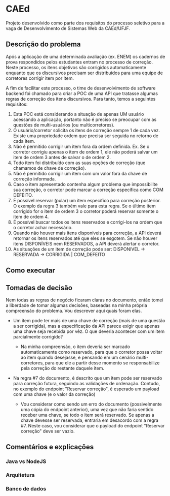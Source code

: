 # CAEd

Projeto desenvolvido como parte dos requisitos do processo seletivo
para a vaga de Desenvolvimento de Sistemas Web da CAEd/UFJF.

## Descrição do problema
Após a aplicação de uma determinada avaliação (ex. ENEM) os cadernos de
prova respondidos pelos estudantes entram no processo de correção.
Neste processo, os itens objetivos são corrigidos automaticamente
enquanto que os discursivos precisam ser distribuídos para uma equipe
de corretores corrigir item por item.

A fim de facilitar este processo, o time de desenvolvimento de software
backend foi chamado para criar a POC de uma API que tratasse algumas
regras de correção dos itens discursivos. Para tanto, temos a seguintes
requisitos:

1. Esta POC está considerando a situação de apenas UM usuário acessando
a aplicação, portanto não é preciso se preocupar com as questões de
multi-usuários (ou multicorretores).
2. O usuário/corretor solicita os itens de correção sempre 1 de cada
vez. Existe uma propriedade ordem que precisa ser seguida no retorno de
cada item.
3. Não é permitido corrigir um item fora da ordem definida. Ex. Se o
corretor corrigiu apenas o item de ordem 1, ele não poderá salvar um
item de ordem 3 antes de salvar o de ordem 2.
4. Todo item foi distribuído com as suas opções de correção (que
chamamos de chave de correção).
5. Não é permitido corrigir um item com um valor fora da chave de
correção informada.
6. Caso o item apresentado contenha algum problema que impossibilite
sua correção, o corretor pode marcar a correção específica como COM
DEFEITO.
7. É possível reservar (pular) um item específico para correção
posterior. O exemplo da regra 3 também vale para esta regra. Se o
último item corrigido for o item de ordem 3 o corretor poderá reservar
somente o item de ordem 4.
8. É possível buscar todos os itens reservados e corrigi-los na ordem
que o corretor achar necessário.
9. Quando não houver mais itens disponíveis para correção, a API deverá
retornar os itens reservados até que eles se esgotem. Se não houver
itens DISPONÍVEIS nem RESERVADOS, a API deverá alertar o corretor.
10. As situações de um item de correção pode ser: DISPONIVEL ->
RESERVADA -> CORRIGIDA | COM_DEFEITO

## Como executar

## Tomadas de decisão

Nem todas as regras de negócio ficaram claras no documento, então tomei
a liberdade de tomar algumas decisões, baseadas na minha 
própria compreensão do problema. Vou descrever aqui quais foram elas.

 * Um item pode ter mais de uma chave de correção (mais de uma questão
 a ser corrigida), mas a especificação da API parece exigir que apenas
 uma chave seja recebida por vêz. O que deveria acontecer com um item
 parcialmente corrigido?
   * Na minha compreensão, o item deveria ser marcado automaticamente
   como reservado, para que o corretor possa voltar ao item quando
   desejasse, e pensando em um cenário multi-corretores, para que ele
   a partir desse momento se responsabilize pela correção do restante
   daquele item.
   
 * Na regra #7 do documento, é descrito que um item pode ser reservado
  para correção futura, seguindo as validações de ordenação. Contudo,
  no exemplo do endpoint "Reservar correção", é esperado um payload 
  com uma chave (e o valor da correção)
    * Vou considerar como sendo um erro do documento (possivelmente
    uma cópia do endpoint anterior), uma vez que não faria sentido
    receber uma chave, se todo o item será reservado. Se apenas a
    chave devesse ser reservada, entraria em desacordo com a regra #7.
    Neste caso, vou considerar que o payload do endpoint "Reservar 
    correção" deve ser vazio.

## Comentários e explicações 

### Java vs NodeJS 

### Arquitetura

### Banco de dados

